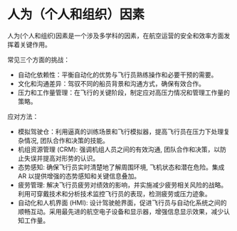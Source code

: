 # 人为（个人和组织）因素

人为(个人和组织)因素是一个涉及多学科的因素，在航空运营的安全和效率方面发挥着关键作用。

常见三个方面的挑战：
 - 自动化依赖性：平衡自动化的优势与飞行员熟练操作和必要干预的需要。
 - 文化和沟通差异：驾驭不同的船员背景和沟通方式，确保有效合作。
 - 压力和工作量管理：在飞行的关键阶段，制定应对高压力情况和管理工作量的策略。

应对方法：
 - 模拟驾驶仓：利用逼真的训练场景和飞行模拟器，提高飞行员在压力下处理复杂情况, 团队合作和决策的技能。
 - 机组资源管理 (CRM): 强调机组人员之间的有效沟通, 团队合作和决策，以防止失误并提高对形势的认识。
 - 态势感知: 确保飞行员实时清楚地了解周围环境, 飞机状态和潜在危险。集成 AR 以提供增强的态势感知和关键信息叠加。
 - 疲劳管理: 解决飞行员疲劳对绩效的影响，并实施减少疲劳相关风险的战略。利用可穿戴技术和分析技术监控飞行员的表现，检测疲劳或压力迹象。
 - 自动化和人机界面 (HMI): 设计驾驶舱界面，促进飞行员与自动化系统之间的顺畅互动。采用最先进的航空电子设备和显示器，增强信息显示效果，减少认知工作量。
 
